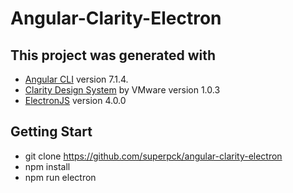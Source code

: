 # Angular-Clarity-Electron

## This project was generated with
- [Angular CLI](https://github.com/angular/angular-cli) version 7.1.4. 
- [Clarity Design System](https://vmware.github.io/clarity)  by VMware version 1.0.3
- [ElectronJS](https://github.com/electron/electron) version 4.0.0

## Getting Start
* git clone https://github.com/superpck/angular-clarity-electron
* npm install
* npm run electron

